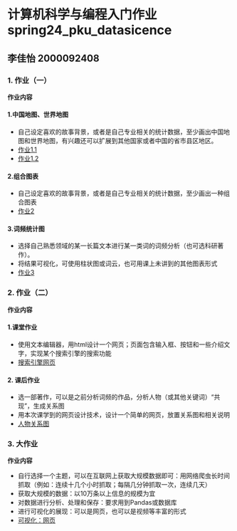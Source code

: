 # 计算机科学与编程入门作业 spring24_pku_datasicence
## 李佳怡 2000092408
### 1. 作业（一）  
**作业内容**  
#### 1.中国地图、世界地图  
* 自己设定喜欢的故事背景，或者是自己专业相关的统计数据，至少画出中国地图和世界地图，有兴趣还可以扩展到其他国家或者中国的省市县区地区。
* [作业1.1](Assignment%201.1.1%20map_world.html)
* [作业1.2](Assignment%201.1.2%20map_china.html)

#### 2.组合图表
* 自己设定喜欢的故事背景，或者是自己专业相关的统计数据，至少画出一种组合图表
* [作业2](Assignment%201.2%20bar_line_plot.html)

#### 3.词频统计图
* 选择自己熟悉领域的某一长篇文本进行某一类词的词频分析（也可选科研著作）。  
* 将结果可视化，可使用柱状图或词云，也可用课上未讲到的其他图表形式
* [作业3](Assignment%201.3%20wordcloud.html)

### 2. 作业（二）  
**作业内容**  
#### 1.课堂作业
* 使用文本编辑器，用html设计一个网页；页面包含输入框、按钮和一些介绍文字，实现某个搜索引擎的搜索功能  
* [搜索引擎网页](Assignment%202_class%20practice.html)

#### 2. 课后作业
* 选一部著作，可以是之前分析词频的作品，分析人物（或其他关键词）“共现”，生成关系图  
* 用本次课学到的网页设计技术，设计一个简单的网页，放置关系图和相关说明
* [人物关系图](Assignment%202%20作业.html)

### 3. 大作业  
**作业内容**  
* 自行选择一个主题，可以在互联网上获取大规模数据即可：用网络爬虫长时间抓取（例如：连续十几个小时抓取；每隔几分钟抓取一次，连续几天）
* 获取大规模的数据：以10万条以上信息的规模为宜
* 对数据进行分析、处理和保存：要求用到Pandas或数据库
* 进行可视化的展现：可以是网页，也可以是视频等丰富的形式 
* [可视化：网页](李佳怡%20大作业.html)


